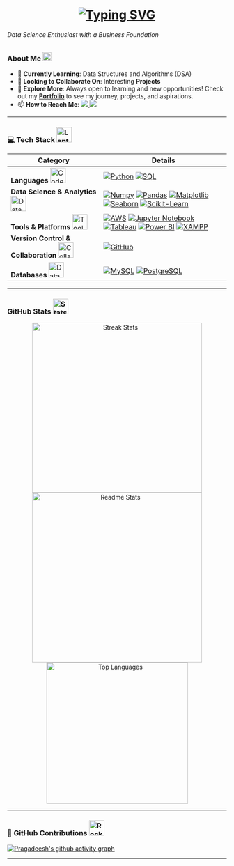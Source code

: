 <h1 align="center">
  <a href="https://git.io/typing-svg">
    <img src="https://readme-typing-svg.herokuapp.com?font=Sansita+Swashed&weight=500&size=23&pause=1000&color=1FA8FF&center=true&vCenter=true&width=435&lines=Hey+There!!%F0%9F%91%8B;I'm+Pragadeesh%F0%9F%98%8E" alt="Typing SVG" />
    
  </a>
  <h6>Data Science Enthusiast with a Business Foundation</h6>
</h1>

### About Me <img src="https://media.giphy.com/media/hvRJCLFzcasrR4ia7z/giphy.gif" width="20" alt="Wave Gif" />
- 🌱 **Currently Learning**: Data Structures and Algorithms (DSA)  
- 👯 **Looking to Collaborate On**: Interesting **Projects**  
- 🌟 **Explore More**: Always open to learning and new opportunities! Check out my **[Portfolio](https://github.com/madhan96p/Portfolio)** to see my journey, projects, and aspirations.  
- 📫 **How to Reach Me**: <a href="mailto:pragadeesh.s96@gmail.com"> <img src="https://img.shields.io/badge/Gmail-D14836?style=for-the-badge&logo=gmail&logoColor=violet&color=black" /></a><a href="https://www.linkedin.com/in/praga1482/"> <img src="https://img.shields.io/badge/LinkedIn-%2312100E.svg?&style=for-the-badge&logo=linkedin&logoColor=violet&color=black" />
  </a>

---
### 💻 Tech Stack <img src="https://media.giphy.com/media/UWt0rhp21JgLwoeFQP/giphy.gif" width="35" alt="Laptop Gif" />



| **Category**                     | **Details**                                                                                                                                                                                                                                                                                                                                                                                                                                             |
|----------------------------------|---------------------------------------------------------------------------------------------------------------------------------------------------------------------------------------------------------------------------------------------------------------------------------------------------------------------------------------------------------------------------------------------------------------------------------------------------------|
| **Languages** <img src="https://media.giphy.com/media/SWoSkN6DxTszqIKEqv/giphy.gif" width="35" alt="Code Gif" /> | <a href="https://www.python.org/"><img src="https://img.shields.io/badge/Python-3670A0?style=plastic&logo=python&logoColor=ffdd54" alt="Python" /></a> <a href="https://www.w3schools.com/sql/"><img src="https://img.shields.io/badge/SQL-025E8C?style=plastic&logo=microsoft-sql-server&logoColor=white" alt="SQL" /></a>                                                                                                                                         |
| **Data Science & Analytics** <img src="https://media.giphy.com/media/QHE5gWI0QjqF2/giphy.gif" width="35" alt="Data Gif" /> | <a href="https://numpy.org/"><img src="https://img.shields.io/badge/Numpy-013243?style=plastic&logo=numpy&logoColor=white" alt="Numpy" /></a> <a href="https://pandas.pydata.org/"><img src="https://img.shields.io/badge/Pandas-150458?style=plastic&logo=pandas&logoColor=white" alt="Pandas" /></a> <a href="https://matplotlib.org/"><img src="https://img.shields.io/badge/Matplotlib-039BE5?style=plastic&logo=python&logoColor=white" alt="Matplotlib" /></a> <a href="https://seaborn.pydata.org/"><img src="https://img.shields.io/badge/Seaborn-4A4A55?style=plastic&logo=python&logoColor=white" alt="Seaborn" /></a> <a href="https://scikit-learn.org/"><img src="https://img.shields.io/badge/Scikit--Learn-F7931E?style=plastic&logo=scikit-learn&logoColor=white" alt="Scikit-Learn" /></a> |
| **Tools & Platforms** <img src="https://media.giphy.com/media/kH1DBkPNyZPOk0BxrM/giphy.gif" width="35" alt="Tools Gif" /> | <a href="https://aws.amazon.com/"><img src="https://img.shields.io/badge/AWS-%23FF9900.svg?style=plastic&logo=amazon-aws&logoColor=white" alt="AWS" /></a> <a href="https://jupyter.org/"><img src="https://img.shields.io/badge/Jupyter-F37626?style=plastic&logo=jupyter&logoColor=white" alt="Jupyter Notebook" /></a> <a href="https://www.tableau.com/"><img src="https://img.shields.io/badge/Tableau-E97627?style=plastic&logo=tableau&logoColor=white" alt="Tableau" /></a> <a href="https://powerbi.microsoft.com/"><img src="https://img.shields.io/badge/PowerBI-F2C811?style=plastic&logo=power-bi&logoColor=black" alt="Power BI" /></a> <a href="https://www.apachefriends.org/index.html"><img src="https://img.shields.io/badge/XAMPP-FB7A24?style=plastic&logo=apache&logoColor=white" alt="XAMPP" /></a> |
| **Version Control & Collaboration** <img src="https://media.giphy.com/media/1gU886pyR3EXdZoRwA/giphy.gif" width="35" alt="Collaboration Gif" /> | <a href="https://github.com/madhan96p"><img src="https://img.shields.io/badge/GitHub-181717?style=plastic&logo=github&logoColor=white" alt="GitHub" /></a>                                                                                                                                                                                                                                                                                                      |
| **Databases** <img src="https://media.giphy.com/media/f3iwJFOVOwuy7K6FFw/giphy.gif" width="35" alt="Database Gif" /> | <a href="https://www.mysql.com/"><img src="https://img.shields.io/badge/MySQL-4479A1?style=plastic&logo=mysql&logoColor=white" alt="MySQL" /></a> <a href="https://www.postgresql.org/"><img src="https://img.shields.io/badge/PostgreSQL-336791?style=plastic&logo=postgresql&logoColor=white" alt="PostgreSQL" /></a>                                                                                                                                                  |

---

### GitHub Stats <img src="https://media.giphy.com/media/iY8CRBdQXODJSCERIr/giphy.gif" width="35" alt="Stats Gif" />

<div align="center">
  <img width="390" src="https://github-readme-streak-stats-salesp07.vercel.app/?user=madhan96p&count_private=true&theme=react&border_radius=10" alt="Streak Stats" />
  <img width="390" src="https://github-readme-stats-salesp07.vercel.app/api?username=madhan96p&count_private=true&show_icons=true&theme=react&rank_icon=github&border_radius=10" alt="Readme Stats" />
  <br>
  <img width="325" src="https://github-readme-stats-salesp07.vercel.app/api/top-langs/?username=madhan96p&hide=HTML&langs_count=8&layout=compact&theme=react&border_radius=10&size_weight=0.5&count_weight=0.5&exclude_repo=github-readme-stats" alt="Top Languages" />
</div>

---

### 🚀 GitHub Contributions <img src="https://media.giphy.com/media/RbDKaczqWovIugyJmW/giphy.gif" width="35" alt="Rocket Gif" />

[![Pragadeesh's github activity graph](https://github-readme-activity-graph.vercel.app/graph?username=madhan96p&custom_title=Pragadeesh's%20contribution&radius=15&height=490&theme=github-compact&area-color=true&area=true&days=46&hide_border=false)](https://github.com/madhan96p)

---

